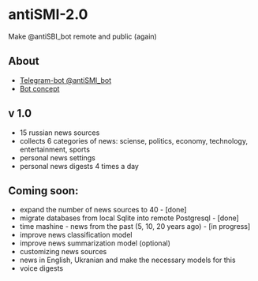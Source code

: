 # antiSMI-2.0
Make @antiSBI_bot remote and public (again)


## About
* [Telegram-bot @antiSMI_bot](https://t.me/antiSMI_bot)
* [Bot concept](https://1drv.ms/p/s!AhSi3BGNZZG0wIYqQnmkjIZzLdG4bQ?e=HpIGLe "Презентация")

## v 1.0
* 15 russian news sources
* collects 6 categories of news: sciense, politics, economy, technology, entertainment, sports
* personal news settings
* personal news digests 4 times a day

## Coming soon:
* expand the number of news sources to 40 - [done]
* migrate databases from local Sqlite into remote Postgresql  - [done]
* time mashine - news from the past (5, 10, 20 years ago) - [in progress]
* improve news classification model
* improve news summarization model (optional)
* customizing news sources
* news in English, Ukranian and make the necessary models for this
* voice digests
